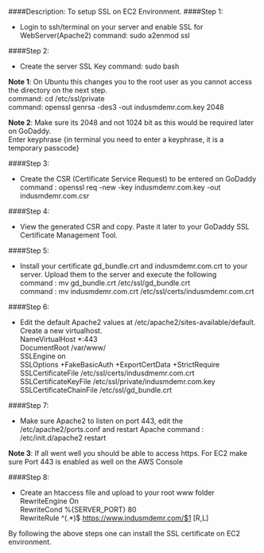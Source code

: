 ####Description:
To setup SSL on EC2 Environment.
####Step 1:
* Login to ssh/terminal on your server and enable SSL for WebServer(Apache2)
             command: sudo a2enmod ssl
             
####Step 2:
* Create the server SSL Key
 command: sudo bash<br />
 
**Note 1**: On Ubuntu this changes you to the root user as you cannot access the directory on the next step.<br />
 command: cd /etc/ssl/private<br />
            command: openssl genrsa -des3 -out indusmdemr.com.key 2048<br />
            
 **Note 2**: Make sure its 2048 and not 1024 bit as this would be required later on GoDaddy.<br />
  Enter keyphrase {in terminal you need to enter a keyphrase, it is a temporary passcode}<br />
  
####Step 3:
* Create the CSR (Certificate Service Request) to be entered on GoDaddy<br />
command : openssl req -new -key indusmdemr.com.key -out indusmdemr.com.csr<br />

####Step 4:
* View the generated CSR and copy. Paste it later to your GoDaddy SSL Certificate Management Tool.

####Step 5:
* Install your certificate gd_bundle.crt and indusmdemr.com.crt to your server. Upload them to the server and  execute the following <br />
command : mv gd_bundle.crt /etc/ssl/gd_bundle.crt<br />
command : mv indusmdemr.com.crt /etc/ssl/certs/indusmdemr.com.crt<br />

####Step 6:
* Edit the default Apache2 values at /etc/apache2/sites-available/default. Create a new virtualhost.<br />
NameVirtualHost *:443<br />
DocumentRoot /var/www/<br />
SSLEngine on<br />
SSLOptions +FakeBasicAuth +ExportCertData +StrictRequire<br />
SSLCertificateFile /etc/ssl/certs/indusdmemr.com.crt<br />
SSLCertificateKeyFile /etc/ssl/private/indusmdemr.com.key<br />
SSLCertificateChainFile /etc/ssl/gd_bundle.crt<br />

####Step 7:
* Make sure Apache2 to listen on port 443, edit the /etc/apache2/ports.conf  and restart Apache
command : /etc/init.d/apache2 restart

**Note 3**: If all went well you should be able to access https. For EC2 make sure Port 443 is enabled as well on the AWS Console


####Step 8:
* Create an htaccess file and upload to your root www folder<br />
RewriteEngine On<br />
RewriteCond %{SERVER_PORT} 80<br />
RewriteRule ^(.*)$ https://www.indusmdemr.com/$1 [R,L]<br />

By following the above steps one can install the SSL certificate  on EC2 environment.





  
  


